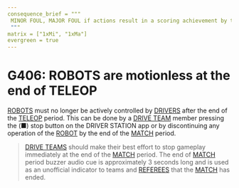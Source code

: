 ```yaml
---
consequence_brief = """
 MINOR FOUL, MAJOR FOUL if actions result in a scoring achievement by the offending ROBOT
 """
matrix = ["1xMi", "1xMa"]
evergreen = true
---
```


# G406: ROBOTS are motionless at the end of TELEOP

[ROBOTS](!!) must no longer be actively controlled by [DRIVERS](!!) after the
end of the [TELEOP](!!) period. This can be done by a [DRIVE TEAM](!!) member
pressing the (■) stop button on the DRIVER STATION app or by discontinuing any
operation of the [ROBOT](!!) by the end of the [MATCH](!!) period.

> [DRIVE TEAMS](!!) should make their best effort to stop gameplay immediately
> at the end of the [MATCH](!!) period. The end of [MATCH](!!) period buzzer
> audio cue is approximately 3 seconds long and is used as an unofficial
> indicator to teams and [REFEREES](!!) that the [MATCH](!!) has ended.
